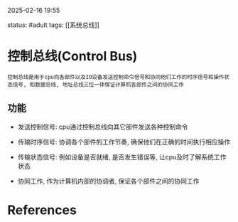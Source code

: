 2025-02-16    19:55

status: #adult 
tags: [[系统总线]]


# 控制总线(Control Bus)

```
控制总线是用于cpu向各部件以及IO设备发送控制命令信号和协同他们工作的时序信号和操作状态信号, 和数据总线, 地址总线三位一体保证计算机各部件之间的协同工作
```

## 功能

- 发送控制信号: cpu通过控制总线向其它部件发送各种控制命令
- 传输时序信号: 协调各个部件的工作节奏, 确保他们在正确的时间执行相应操作
- 传输状态信号: 例如设备是否就绪, 是否发生错误等, 让cpu及时了解系统工作状态

- 协同工作, 作为计算机内部的协调者, 保证各个部件之间的协同工作

# References
